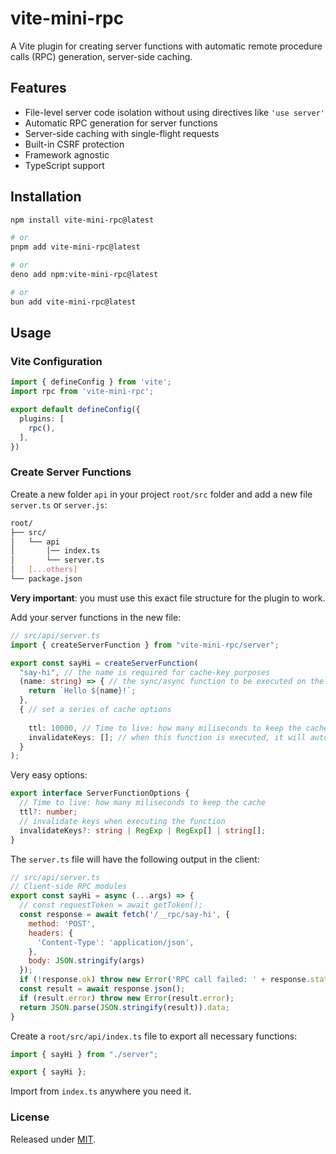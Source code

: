 # vite-mini-rpc

A Vite plugin for creating server functions with automatic remote procedure calls (RPC) generation, server-side caching.

## Features

- File-level server code isolation without using directives like `'use server'`
- Automatic RPC generation for server functions
- Server-side caching with single-flight requests
- Built-in CSRF protection
- Framework agnostic
- TypeScript support

## Installation

```bash
npm install vite-mini-rpc@latest
```

```bash
# or
pnpm add vite-mini-rpc@latest
```

```bash
# or
deno add npm:vite-mini-rpc@latest
```

```bash
# or
bun add vite-mini-rpc@latest
```

## Usage

### Vite Configuration

```ts
import { defineConfig } from 'vite';
import rpc from 'vite-mini-rpc';

export default defineConfig({
  plugins: [
    rpc(),
  ],
})
```

### Create Server Functions

Create a new folder `api` in your project `root/src` folder and add a new file `server.ts` or `server.js`:

```bash
root/
├── src/
│   └── api
│       │── index.ts
│       └── server.ts
│   [...others]
└── package.json
```
**Very important**: you must use this exact file structure for the plugin to work. 


Add your server functions in the new file:

```ts
// src/api/server.ts
import { createServerFunction } from "vite-mini-rpc/server";

export const sayHi = createServerFunction(
  "say-hi", // the name is required for cache-key purposes
  (name: string) => { // the sync/async function to be executed on the server side
    return `Hello ${name}!`;
  },
  { // set a series of cache options
    
    ttl: 10000, // Time to live: how many miliseconds to keep the cache
    invalidateKeys: []; // when this function is executed, it will automatically invalidate these keys
  }
);
```

Very easy options:
```ts
export interface ServerFunctionOptions {
  // Time to live: how many miliseconds to keep the cache
  ttl?: number;
  // invalidate keys when executing the function
  invalidateKeys?: string | RegExp | RegExp[] | string[];
}
```


The `server.ts` file will have the following output in the client:

```js
// src/api/server.ts
// Client-side RPC modules
export const sayHi = async (...args) => {
  // const requestToken = await getToken();
  const response = await fetch('/__rpc/say-hi', {
    method: 'POST',
    headers: {
      'Content-Type': 'application/json',
    },
    body: JSON.stringify(args)
  });
  if (!response.ok) throw new Error('RPC call failed: ' + response.statusText);
  const result = await response.json();
  if (result.error) throw new Error(result.error);
  return JSON.parse(JSON.stringify(result)).data;
}
```

Create a `root/src/api/index.ts` file to export all necessary functions:

```ts
import { sayHi } from "./server";

export { sayHi };
```

Import from `index.ts` anywhere you need it.

### License
Released under [MIT](LICENSE).
